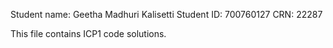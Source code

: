 Student name: Geetha Madhuri Kalisetti
Student ID: 700760127
CRN: 22287

This file contains ICP1 code solutions. 
